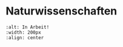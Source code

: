 # Naturwissenschaften

```{image} /media/icon/in-arbeit.svg
:alt: In Arbeit!
:width: 200px
:align: center
```

